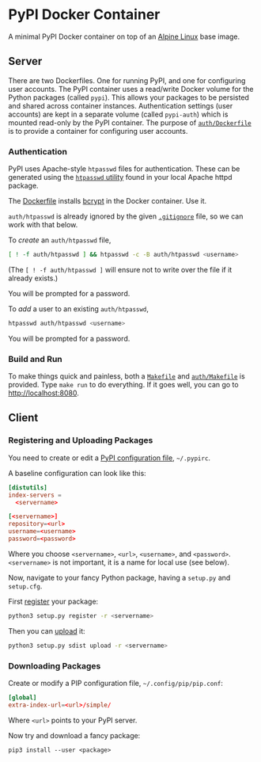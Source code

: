 # PyPI Docker Container

A minimal PyPI Docker container on top of an [Alpine
Linux](https://www.alpinelinux.org/) base image.

## Server

There are two Dockerfiles. One for running PyPI, and one for configuring user
accounts. The PyPI container uses a read/write Docker volume for the Python
packages (called `pypi`). This allows your packages to be persisted and shared
across container instances. Authentication settings (user accounts) are kept in
a separate volume (called `pypi-auth`) which is mounted read-only by the PyPI
container. The purpose of [`auth/Dockerfile`](auth/Dockerfile) is to provide a
container for configuring user accounts.

### Authentication

PyPI uses Apache-style `htpasswd` files for authentication. These can be
generated using the [`htpasswd`
utility](https://httpd.apache.org/docs/current/programs/htpasswd.html) found in
your local Apache httpd package.

The [Dockerfile](Dockerfile) installs
[bcrypt](https://en.wikipedia.org/wiki/Bcrypt) in the Docker container. Use it.

`auth/htpasswd` is already ignored by the given [`.gitignore`](.gitignore)
file, so we can work with that below.

To _create_ an `auth/htpasswd` file,

```sh
[ ! -f auth/htpasswd ] && htpasswd -c -B auth/htpasswd <username>
```

(The `[ ! -f auth/htpasswd ]` will ensure not to write over the file if it
already exists.)

You will be prompted for a password.

To _add_ a user to an existing `auth/htpasswd`,

```sh
htpasswd auth/htpasswd <username>
```

You will be prompted for a password.

### Build and Run

To make things quick and painless, both a [`Makefile`](Makefile) and
[`auth/Makefile`](Makefile) is provided. Type `make run` to do everything. If
it goes well, you can go to [http://localhost:8080](http://localhost:8080).

## Client

### Registering and Uploading Packages

You need to create or edit a [PyPI configuration
file](https://docs.python.org/3.6/distutils/packageindex.html#the-pypirc-file),
`~/.pypirc`.

A baseline configuration can look like this:

```conf
[distutils]
index-servers =
  <servername>

[<servername>]
repository=<url>
username=<username>
password=<password>
```

Where you choose `<servername>`, `<url>`, `<username>`, and `<password>`.
`<servername>` is not important, it is a name for local use (see below).

Now, navigate to your fancy Python package, having a `setup.py` and
`setup.cfg`.

First
[register](https://docs.python.org/3.6/distutils/packageindex.html#the-register-command)
your package:

```sh
python3 setup.py register -r <servername>
```

Then you can
[upload](https://docs.python.org/3.6/distutils/packageindex.html#the-upload-command)
it:

```sh
python3 setup.py sdist upload -r <servername>
```

### Downloading Packages

Create or modify a PIP configuration file, `~/.config/pip/pip.conf`:

```conf
[global]
extra-index-url=<url>/simple/
```

Where `<url>` points to your PyPI server.

Now try and download a fancy package:

```
pip3 install --user <package>
```
